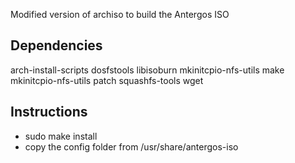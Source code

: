 Modified version of archiso to build the Antergos ISO

## Dependencies ##

arch-install-scripts
dosfstools
libisoburn
mkinitcpio-nfs-utils
make
mkinitcpio-nfs-utils
patch
squashfs-tools
wget


## Instructions ##

 - sudo make install
 - copy the config folder from /usr/share/antergos-iso
